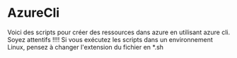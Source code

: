 # AzureCli
Voici des scripts pour créer des ressources dans azure en utilisant azure cli. Soyez attentifs !!!!
Si vous exécutez les scripts dans un environnement Linux, pensez à changer l'extension du fichier en *.sh
